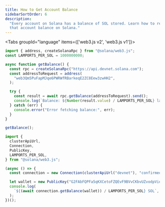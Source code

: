 ```yaml
---
title: How to Get Account Balance
sidebarSortOrder: 6
description:
  "Every account on Solana has a balance of SOL stored. Learn how to retrieve
  that account balance on Solana."
---
```


<Tabs groupId="language" items={['web3.js v2', 'web3.js v1']}>

<Tab value="web3.js v2">

```typescript filename="get-account-balance.ts" {13}
import { address, createSolanaRpc } from "@solana/web3.js";
const LAMPORTS_PER_SOL = 1000000000;

async function getBalance() {
  const rpc = createSolanaRpc("https://api.devnet.solana.com");
  const addressToRequest = address(
    "web3Qm5PuFapMJqe6PWRWfRBarkeqE2ZC8Eew3zwHH2",
  );

  try {
    const result = await rpc.getBalance(addressToRequest).send();
    console.log(`Balance: ${Number(result.value) / LAMPORTS_PER_SOL} lamports`);
  } catch (err) {
    console.error("Error fetching balance:", err);
  }
}

getBalance();
```

</Tab>

<Tab value="web3.js v1">

```typescript filename="get-account-balance.ts" {13}
import {
  clusterApiUrl,
  Connection,
  PublicKey,
  LAMPORTS_PER_SOL,
} from "@solana/web3.js";

(async () => {
  const connection = new Connection(clusterApiUrl("devnet"), "confirmed");

  let wallet = new PublicKey("G2FAbFQPFa5qKXCetoFZQEvF9BVvCKbvUZvodpVidnoY");
  console.log(
    `${(await connection.getBalance(wallet)) / LAMPORTS_PER_SOL} SOL`,
  );
})();
```

</Tab>

</Tabs>
